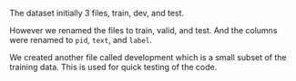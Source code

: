 The dataset initially 3 files, train, dev, and test.

However we renamed the files to train, valid, and test. And the columns were renamed to `pid`, `text`, and `label`.

We created another file called development which is a small subset of the training data. This is used for quick testing of the code.
